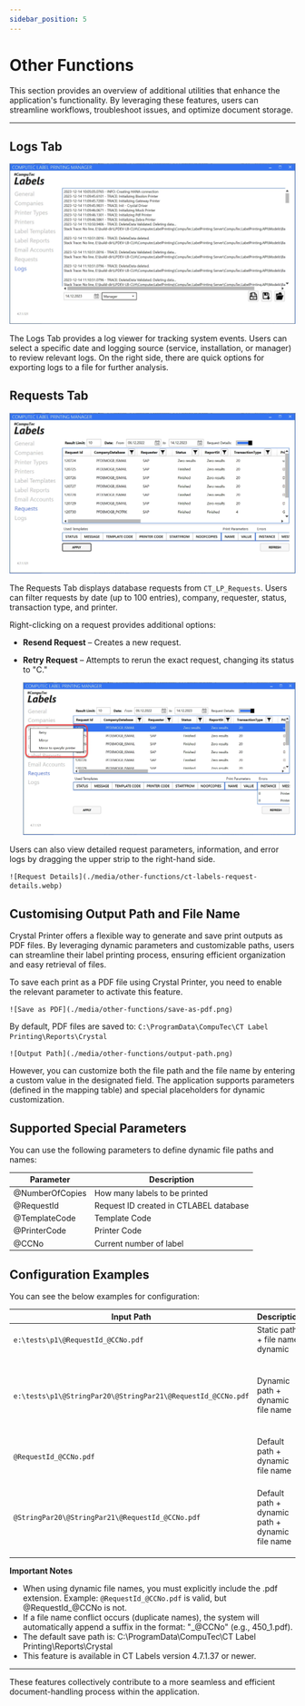 ```yaml
---
sidebar_position: 5
---
```


# Other Functions

This section provides an overview of additional utilities that enhance the application's functionality. By leveraging these features, users can streamline workflows, troubleshoot issues, and optimize document storage.

---

## Logs Tab

![Log](./media/other-functions/ct-labels-logs.webp)

The Logs Tab provides a log viewer for tracking system events. Users can select a specific date and logging source (service, installation, or manager) to review relevant logs. On the right side, there are quick options for exporting logs to a file for further analysis.

## Requests Tab

![Requests](./media/other-functions/ct-labels-requests.webp)

The Requests Tab displays database requests from `CT_LP_Requests`. Users can filter requests by date (up to 100 entries), company, requester, status, transaction type, and printer.

Right-clicking on a request provides additional options:

- **Resend Request** – Creates a new request.
- **Retry Request** – Attempts to rerun the exact request, changing its status to "C."

    ![Retry](./media/other-functions/ct-labels-retry.webp)

Users can also view detailed request parameters, information, and error logs by dragging the upper strip to the right-hand side.

    ![Request Details](./media/other-functions/ct-labels-request-details.webp)

## Customising Output Path and File Name

Crystal Printer offers a flexible way to generate and save print outputs as PDF files. By leveraging dynamic parameters and customizable paths, users can streamline their label printing process, ensuring efficient organization and easy retrieval of files.

To save each print as a PDF file using Crystal Printer, you need to enable the relevant parameter to activate this feature.

    ![Save as PDF](./media/other-functions/save-as-pdf.png)

By default, PDF files are saved to: `C:\ProgramData\CompuTec\CT Label Printing\Reports\Crystal`

    ![Output Path](./media/other-functions/output-path.png)

However, you can customize both the file path and the file name by entering a custom value in the designated field. The application supports parameters (defined in the mapping table) and special placeholders for dynamic customization.

## Supported Special Parameters

You can use the following parameters to define dynamic file paths and names:

| Parameter | Description |
| --- | --- |
| @NumberOfCopies | How many labels to be printed |
| @RequestId | Request ID created in CTLABEL database |
| @TemplateCode | Template Code |
| @PrinterCode | Printer Code |
| @CCNo | Current number of label |

## Configuration Examples

You can see the below examples for configuration:

| Input Path | Description | Variables | Output Path | Type |
| --- | --- | --- | --- | --- |
| `e:\tests\p1\@RequestId_@CCNo.pdf` | Static path + file name dynamic | @RequestId = 450 <br/>@CCNo = 1 | e:\tests\p1\450_1.pdf | Whole Path |
| `e:\tests\p1\@StringPar20\@StringPar21\@RequestId_@CCNo.pdf`| Dynamic path + dynamic file name | @StringPar20 = 'Final Goods' <br/>@StringPar21 = 'Foods' <br/>@RequestId = 450 <br/>@CCNo = 1 |e:\tests\p1\Final Goods\Foods\450_1.pdf | Whole Path |
| `@RequestId_@CCNo.pdf` | Default path + dynamic file name | @RequestId = 450 <br/>@CCNo = 1 | C:\ProgramData\CompuTec\CT Label Printing\Reports\Crystal\450_1.pdf | File Name |
| `@StringPar20\@StringPar21\@RequestId_@CCNo.pdf` | Default path + dynamic path + dynamic file name | @StringPar20 = 'Final Goods' <br/>@StringPar21 = 'Foods' <br/>@RequestId = 450 <br/>@CCNo = 1 | `C:\ProgramData\CompuTec\CT Label Printing\Reports\Crystal\Final Goods\Foods\@RequestId_@CCNo.pdf`| Path + File Name |

**Important Notes**

- When using dynamic file names, you must explicitly include the .pdf extension. Example: `@RequestId_@CCNo.pdf` is valid, but @RequestId_@CCNo is not.
- If a file name conflict occurs (duplicate names), the system will automatically append a suffix in the format: "_@CCNo" (e.g., 450_1.pdf).
- The default save path is: C:\ProgramData\CompuTec\CT Label Printing\Reports\Crystal
- This feature is available in CT Labels version 4.7.1.37 or newer.

---
These features collectively contribute to a more seamless and efficient document-handling process within the application.
